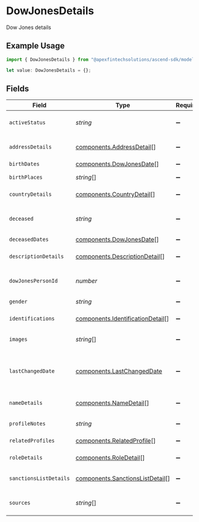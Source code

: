 # DowJonesDetails

Dow Jones details

## Example Usage

```typescript
import { DowJonesDetails } from "@apexfintechsolutions/ascend-sdk/models/components";

let value: DowJonesDetails = {};
```

## Fields

| Field                                                                                | Type                                                                                 | Required                                                                             | Description                                                                          | Example                                                                              |
| ------------------------------------------------------------------------------------ | ------------------------------------------------------------------------------------ | ------------------------------------------------------------------------------------ | ------------------------------------------------------------------------------------ | ------------------------------------------------------------------------------------ |
| `activeStatus`                                                                       | *string*                                                                             | :heavy_minus_sign:                                                                   | Active status of matched profile                                                     | Active                                                                               |
| `addressDetails`                                                                     | [components.AddressDetail](../../models/components/addressdetail.md)[]               | :heavy_minus_sign:                                                                   | Corresponding address details                                                        |                                                                                      |
| `birthDates`                                                                         | [components.DowJonesDate](../../models/components/dowjonesdate.md)[]                 | :heavy_minus_sign:                                                                   | Dates of birth                                                                       |                                                                                      |
| `birthPlaces`                                                                        | *string*[]                                                                           | :heavy_minus_sign:                                                                   | Corresponding birth places                                                           |                                                                                      |
| `countryDetails`                                                                     | [components.CountryDetail](../../models/components/countrydetail.md)[]               | :heavy_minus_sign:                                                                   | Corresponding country details                                                        |                                                                                      |
| `deceased`                                                                           | *string*                                                                             | :heavy_minus_sign:                                                                   | If corresponding person is deceased                                                  | No                                                                                   |
| `deceasedDates`                                                                      | [components.DowJonesDate](../../models/components/dowjonesdate.md)[]                 | :heavy_minus_sign:                                                                   | Dates of death                                                                       |                                                                                      |
| `descriptionDetails`                                                                 | [components.DescriptionDetail](../../models/components/descriptiondetail.md)[]       | :heavy_minus_sign:                                                                   | Corresponding description details                                                    |                                                                                      |
| `dowJonesPersonId`                                                                   | *number*                                                                             | :heavy_minus_sign:                                                                   | Dow Jones profile person id                                                          | 123456                                                                               |
| `gender`                                                                             | *string*                                                                             | :heavy_minus_sign:                                                                   | Gender of person                                                                     | Female                                                                               |
| `identifications`                                                                    | [components.IdentificationDetail](../../models/components/identificationdetail.md)[] | :heavy_minus_sign:                                                                   | Corresponding identifications                                                        |                                                                                      |
| `images`                                                                             | *string*[]                                                                           | :heavy_minus_sign:                                                                   | Images relating to profile                                                           |                                                                                      |
| `lastChangedDate`                                                                    | [components.LastChangedDate](../../models/components/lastchangeddate.md)             | :heavy_minus_sign:                                                                   | Date profile was last updated                                                        | 2020-01-01 00:00:00 +0000 UTC                                                        |
| `nameDetails`                                                                        | [components.NameDetail](../../models/components/namedetail.md)[]                     | :heavy_minus_sign:                                                                   | Name details associated with profile                                                 |                                                                                      |
| `profileNotes`                                                                       | *string*                                                                             | :heavy_minus_sign:                                                                   | Associated profile notes                                                             | Fraud                                                                                |
| `relatedProfiles`                                                                    | [components.RelatedProfile](../../models/components/relatedprofile.md)[]             | :heavy_minus_sign:                                                                   | Related profiles                                                                     |                                                                                      |
| `roleDetails`                                                                        | [components.RoleDetail](../../models/components/roledetail.md)[]                     | :heavy_minus_sign:                                                                   | Corresponding role details                                                           |                                                                                      |
| `sanctionsListDetails`                                                               | [components.SanctionsListDetail](../../models/components/sanctionslistdetail.md)[]   | :heavy_minus_sign:                                                                   | Corresponding sanctions list details                                                 |                                                                                      |
| `sources`                                                                            | *string*[]                                                                           | :heavy_minus_sign:                                                                   | Sources relating to profile                                                          |                                                                                      |